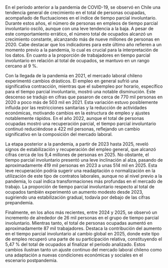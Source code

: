En el período anterior a la pandemia de COVID-19, se observó en Chile una tendencia general de crecimiento en el total de personas ocupadas, acompañado de fluctuaciones en el índice de tiempo parcial involuntario. Durante estos años, el número de personas en empleos de tiempo parcial involuntario osciló, aunque con una leve tendencia a la baja. A pesar de este comportamiento errático, el número total de ocupados alcanzó un crecimiento constante, alcanzando más de nueve millones de personas en 2020. Cabe destacar que los indicadores para este último año refieren a un momento previo a la pandemia, lo cual es crucial para la interpretación de los datos. En cuanto a la proporción de trabajadores en tiempo parcial involuntario en relación al total de ocupados, se mantuvo en un rango cercano al 9 %.

Con la llegada de la pandemia en 2021, el mercado laboral chileno experimentó cambios drásticos. El empleo en general sufrió una significativa contracción, mientras que el subempleo por horario, específico para el tiempo parcial involuntario, mostró una notable disminución. Este descenso se tradujo en cifras que pasaron de cerca de 770 mil personas en 2020 a poco más de 503 mil en 2021. Esta variación estuvo posiblemente influida por las restricciones sanitarias y la reducción de actividades económicas, motivando cambios en la estructura de empleo y ajustes notablemente rápidos. En el año 2022, aunque el total de personas ocupadas mostró una recuperación parcial, el tiempo parcial involuntario continuó reduciéndose a 422 mil personas, reflejando un cambio significativo en la composición del mercado laboral.

La etapa posterior a la pandemia, a partir de 2023 hasta 2025, reveló signos de estabilización y recuperación del empleo general, que alcanzó cifras cerca de los 9,4 millones de personas en 2025. No obstante, el tiempo parcial involuntario presentó una leve inclinación al alza, pasando de aproximadamente 419 mil personas en 2023 a unas 514 mil en 2025. Esta leve recuperación podría sugerir una readaptación o normalización en la utilización de este tipo de contratos laborales, aunque no al nivel previo a la pandemia, lo cual indica transformaciones más profundas en el mercado de trabajo. La proporción de tiempo parcial involuntario respecto al total de ocupados también experimentó un aumento modesto desde 2023, sugiriendo una estabilización gradual, todavía por debajo de las cifras prepandemia.

Finalmente, en los años más recientes, entre 2024 y 2025, se observó un incremento de alrededor de 26 mil personas en el grupo de tiempo parcial involuntario. Mientras tanto, el total de personas ocupadas aumentó en aproximadamente 87 mil trabajadores. Destaca la contribución del aumento en el tiempo parcial involuntario al cambio global en 2025, donde este tipo de empleo recuperó una parte de su participación relativa, constituyendo el 5,47 % del total de ocupados al finalizar el período analizado. Estos cambios ilustran tanto un ajuste continuo del mercado laboral chileno como una adaptación a nuevas condiciones económicas y sociales en el escenario postpandemia.
